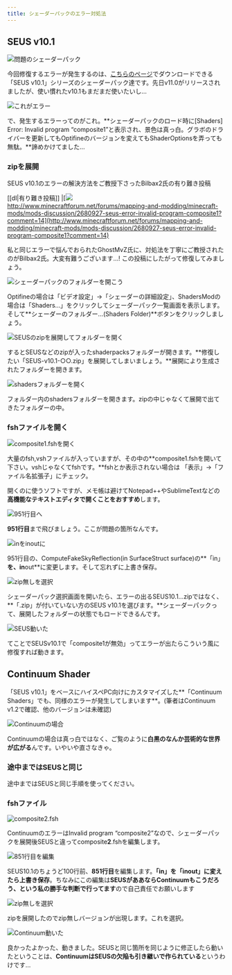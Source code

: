 ```yaml
---
title: シェーダーパックのエラー対処法
---
```


## SEUS v10.1

![問題のシェーダーパック](https://cdn-ak.f.st-hatena.com/images/fotolife/s/sasigume/20210208/20210208111331.jpg)

今回修復するエラーが発生するのは、[こちらのページ](http://www.minecraftforum.net/forums/mapping-and-modding/minecraft-mods/1280299-sonic-ethers-unbelievable-shaders-v11-0)でダウンロードできる「SEUS v10.1」シリーズのシェーダーパック達です。先日v11.0がリリースされましたが、使い慣れたv10.1もまだまだ使いたいし…

![これがエラー](https://cdn-ak.f.st-hatena.com/images/fotolife/s/sasigume/20210208/20210208110947.png)

で、発生するエラーってのがこれ。**シェーダーパックのロード時に\[Shaders\] Error: Invalid program “composite1”と表示され、景色は真っ白。グラボのドライバーを更新してもOptifineのバージョンを変えてもShaderOptionsを弄っても無駄。**諦めかけてました…

### zipを展開

SEUS v10.1のエラーの解決方法をご教授下さったBilbax2氏の有り難き投稿

[[dl|有り難き投稿]]
|[![](https://cdn-ak.f.st-hatena.com/images/fotolife/s/sasigume/20210208/20210208112014.jpg)  
http://www.minecraftforum.net/forums/mapping-and-modding/minecraft-mods/mods-discussion/2680927-seus-error-invalid-program-composite1?comment=14](http://www.minecraftforum.net/forums/mapping-and-modding/minecraft-mods/mods-discussion/2680927-seus-error-invalid-program-composite1?comment=14)

私と同じエラーで悩んでおられたGhostMvZ氏に、対処法を丁寧にご教授されたのがBilbax2氏。大変有難うございます…! この投稿にしたがって修復してみましょう。

![シェーダーパックのフォルダーを開こう](https://cdn-ak.f.st-hatena.com/images/fotolife/s/sasigume/20210208/20210208092047.png)

Optifineの場合は「ビデオ設定」→「シェーダーの詳細設定」、ShadersModの場合は「Shaders…」をクリックしてシェーダーパック一覧画面を表示します。そして**シェーダーのフォルダー…(Shaders Folder)**ボタンをクリックしましょう。

![SEUSのzipを展開してフォルダーを開く](https://cdn-ak.f.st-hatena.com/images/fotolife/s/sasigume/20210208/20210208092429.jpg)

するとSEUSなどのzipが入ったshaderpacksフォルダーが開きます。**修復したい「SEUS-v10.1-○○.zip」を展開してしまいましょう。**展開により生成されたフォルダーを開きます。

![shadersフォルダーを開く](https://cdn-ak.f.st-hatena.com/images/fotolife/s/sasigume/20210208/20210208092448.jpg)

フォルダー内のshadersフォルダーを開きます。zipの中じゃなくて展開で出てきたフォルダーの中。

### fshファイルを開く

![composite1.fshを開く](https://cdn-ak.f.st-hatena.com/images/fotolife/s/sasigume/20210208/20210208092424.jpg)

大量のfsh,vshファイルが入っていますが、その中の**composite1.fshを開いて下さい。vshじゃなくてfshです。**fshとか表示されない場合は 「表示」→「ファイル名拡張子」にチェック。

開くのに使うソフトですが、メモ帳は避けてNotepad++やSublimeTextなどの**高機能なテキストエディタで開くことをおすすめ**します。

![951行目へ](https://cdn-ak.f.st-hatena.com/images/fotolife/s/sasigume/20210208/20210208101658.jpg)

**951行目**まで飛びましょう。ここが問題の箇所なんです。

![inをinoutに](https://cdn-ak.f.st-hatena.com/images/fotolife/s/sasigume/20210208/20210208105438.jpg)

951行目の、ComputeFakeSkyReflection(in SurfaceStruct surface)の**「in」**を、in**out**に変更します。そして忘れずに上書き保存。

![zip無しを選択](https://cdn-ak.f.st-hatena.com/images/fotolife/s/sasigume/20210208/20210208090721.png)

シェーダーパック選択画面を開いたら、エラーの出るSEUS10.1…zipではなく、**「.zip」が付いていない方のSEUS v10.1を選びます。**シェーダーパックって、展開したフォルダーの状態でもロードできるんです。

![SEUS動いた](https://cdn-ak.f.st-hatena.com/images/fotolife/s/sasigume/20210208/20210208092043.png)

てことでSEUSv10.1で「composite1が無効」ってエラーが出たらこういう風に修復すれば動きます。

## Continuum Shader

「SEUS v10.1」をベースにハイスペPC向けにカスタマイズした**「Continuum Shaders」でも、同様のエラーが発生してしまいます**。(筆者はContinuum v1.2で確認、他のバージョンは未確認)

![Continuumの場合](https://cdn-ak.f.st-hatena.com/images/fotolife/s/sasigume/20210208/20210208092033.png)

Continuumの場合は真っ白ではなく、ご覧のように**白黒のなんか芸術的な世界が広がる**んです。いやいや直さなきゃ。

### 途中まではSEUSと同じ

途中まではSEUSと同じ手順を使ってください。

### fshファイル

![composite2.fsh](https://cdn-ak.f.st-hatena.com/images/fotolife/s/sasigume/20210208/20210208092421.jpg)

ContinuumのエラーはInvalid program “composite2”なので、シェーダーパックを展開後SEUSと違ってcomposite**2**.fshを編集します。

![851行目を編集](https://cdn-ak.f.st-hatena.com/images/fotolife/s/sasigume/20210208/20210208121953.jpg)

SEUS10.1のちょうど100行前、**851行目**を編集します。**「in」を「inout」に変えたら上書き保存**。ちなみにこの編集は**SEUSがああならContinuumもこうだろう、という私の勝手な判断で行ってます**ので自己責任でお願いします

![zip無しを選択](https://cdn-ak.f.st-hatena.com/images/fotolife/s/sasigume/20210208/20210208103500.png)

zipを展開したのでzip無しバージョンが出現します。これを選択。

![Continuum動いた](https://cdn-ak.f.st-hatena.com/images/fotolife/s/sasigume/20210208/20210208092039.png)

良かったよかった、動きました。SEUSと同じ箇所を同じように修正したら動いたということは、**ContinuumはSEUSの欠陥も引き継いで作られている**というわけです…
